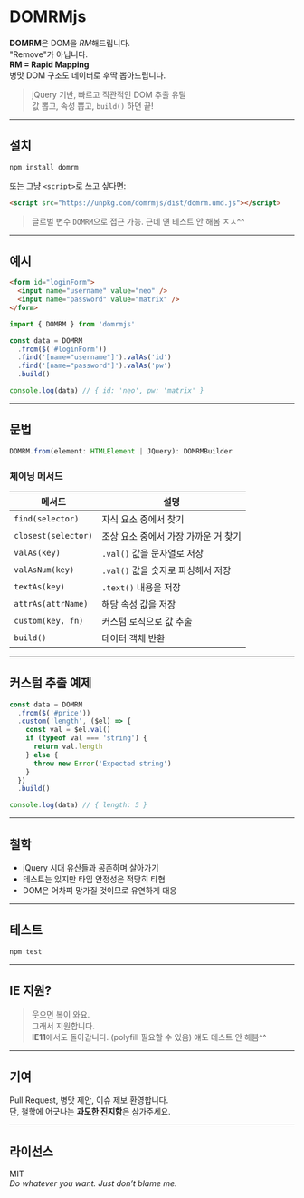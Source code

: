 # DOMRMjs

**DOMRM**은 DOM을 *RM*해드립니다.  
"Remove"가 아닙니다.  
**RM = Rapid Mapping**  
병맛 DOM 구조도 데이터로 후딱 뽑아드립니다.

> jQuery 기반, 빠르고 직관적인 DOM 추출 유틸  
> 값 뽑고, 속성 뽑고, `build()` 하면 끝!

---

## 설치

```bash
npm install domrm
```

또는 그냥 `<script>`로 쓰고 싶다면:

```html
<script src="https://unpkg.com/domrmjs/dist/domrm.umd.js"></script>
```

> 글로벌 변수 `DOMRM`으로 접근 가능.
> 근데 얜 테스트 안 해봄 ㅈㅅ^^

---

## 예시

```html
<form id="loginForm">
  <input name="username" value="neo" />
  <input name="password" value="matrix" />
</form>
```

```ts
import { DOMRM } from 'domrmjs'

const data = DOMRM
  .from($('#loginForm'))
  .find('[name="username"]').valAs('id')
  .find('[name="password"]').valAs('pw')
  .build()

console.log(data) // { id: 'neo', pw: 'matrix' }
```

---

## 문법

```ts
DOMRM.from(element: HTMLElement | JQuery): DOMRMBuilder
```

### 체이닝 메서드

| 메서드 | 설명 |
|--------|------|
| `find(selector)` | 자식 요소 중에서 찾기 |
| `closest(selector)` | 조상 요소 중에서 가장 가까운 거 찾기 |
| `valAs(key)` | `.val()` 값을 문자열로 저장 |
| `valAsNum(key)` | `.val()` 값을 숫자로 파싱해서 저장 |
| `textAs(key)` | `.text()` 내용을 저장 |
| `attrAs(attrName)` | 해당 속성 값을 저장 |
| `custom(key, fn)` | 커스텀 로직으로 값 추출 |
| `build()` | 데이터 객체 반환 |

---

## 커스텀 추출 예제

```ts
const data = DOMRM
  .from($('#price'))
  .custom('length', ($el) => {
    const val = $el.val()
    if (typeof val === 'string') {
      return val.length
    } else {
      throw new Error('Expected string')
    }
  })
  .build()

console.log(data) // { length: 5 }
```

---

## 철학

- jQuery 시대 유산들과 공존하며 살아가기
- 테스트는 있지만 타입 안정성은 적당히 타협
- DOM은 어차피 망가질 것이므로 유연하게 대응

---

## 테스트

```bash
npm test
```

---

## IE 지원?

> 웃으면 복이 와요.  
> 그래서 지원합니다.  
> **IE11**에서도 돌아갑니다. (polyfill 필요할 수 있음)
> 얘도 테스트 안 해봄^^

---

## 기여

Pull Request, 병맛 제안, 이슈 제보 환영합니다.  
단, 철학에 어긋나는 **과도한 진지함**은 삼가주세요.

---

## 라이선스

MIT  
*Do whatever you want. Just don’t blame me.*
